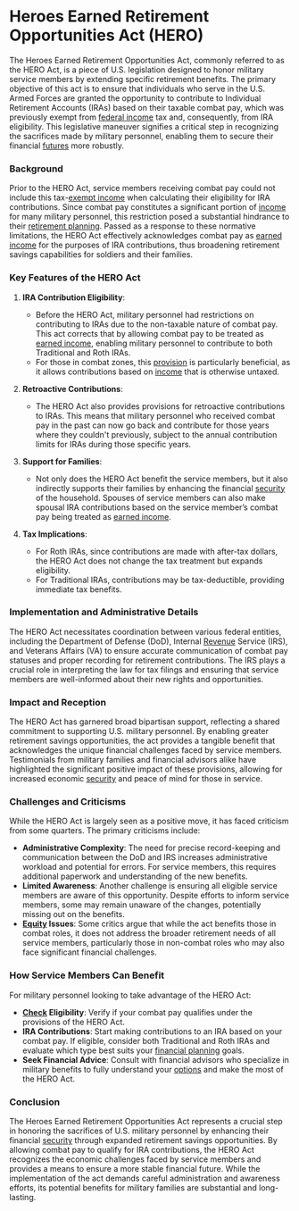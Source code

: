 # Heroes Earned Retirement Opportunities Act (HERO)

The Heroes Earned Retirement Opportunities Act, commonly referred to as the HERO Act, is a piece of U.S. legislation designed to honor military service members by extending specific retirement benefits. The primary objective of this act is to ensure that individuals who serve in the U.S. Armed Forces are granted the opportunity to contribute to Individual Retirement Accounts (IRAs) based on their taxable combat pay, which was previously exempt from [federal income](../f/federal_income.md) tax and, consequently, from IRA eligibility. This legislative maneuver signifies a critical step in recognizing the sacrifices made by military personnel, enabling them to secure their financial [futures](../f/futures.md) more robustly.

### Background

Prior to the HERO Act, service members receiving combat pay could not include this tax-[exempt income](../e/exempt_income.md) when calculating their eligibility for IRA contributions. Since combat pay constitutes a significant portion of [income](../i/income.md) for many military personnel, this restriction posed a substantial hindrance to their [retirement planning](../r/retirement_planning.md). Passed as a response to these normative limitations, the HERO Act effectively acknowledges combat pay as [earned income](../e/earned_income.md) for the purposes of IRA contributions, thus broadening retirement savings capabilities for soldiers and their families.

### Key Features of the HERO Act

1. **IRA Contribution Eligibility**: 
   - Before the HERO Act, military personnel had restrictions on contributing to IRAs due to the non-taxable nature of combat pay. This act corrects that by allowing combat pay to be treated as [earned income](../e/earned_income.md), enabling military personnel to contribute to both Traditional and Roth IRAs. 
   - For those in combat zones, this [provision](../p/provision.md) is particularly beneficial, as it allows contributions based on [income](../i/income.md) that is otherwise untaxed.

2. **Retroactive Contributions**:
   - The HERO Act also provides provisions for retroactive contributions to IRAs. This means that military personnel who received combat pay in the past can now go back and contribute for those years where they couldn't previously, subject to the annual contribution limits for IRAs during those specific years.

3. **Support for Families**:
   - Not only does the HERO Act benefit the service members, but it also indirectly supports their families by enhancing the financial [security](../s/security.md) of the household. Spouses of service members can also make spousal IRA contributions based on the service member’s combat pay being treated as [earned income](../e/earned_income.md).

4. **Tax Implications**:
   - For Roth IRAs, since contributions are made with after-tax dollars, the HERO Act does not change the tax treatment but expands eligibility.
   - For Traditional IRAs, contributions may be tax-deductible, providing immediate tax benefits.

### Implementation and Administrative Details

The HERO Act necessitates coordination between various federal entities, including the Department of Defense (DoD), Internal [Revenue](../r/revenue.md) Service (IRS), and Veterans Affairs (VA) to ensure accurate communication of combat pay statuses and proper recording for retirement contributions. The IRS plays a crucial role in interpreting the law for tax filings and ensuring that service members are well-informed about their new rights and opportunities.

### Impact and Reception

The HERO Act has garnered broad bipartisan support, reflecting a shared commitment to supporting U.S. military personnel. By enabling greater retirement savings opportunities, the act provides a tangible benefit that acknowledges the unique financial challenges faced by service members. Testimonials from military families and financial advisors alike have highlighted the significant positive impact of these provisions, allowing for increased economic [security](../s/security.md) and peace of mind for those in service.

### Challenges and Criticisms

While the HERO Act is largely seen as a positive move, it has faced criticism from some quarters. The primary criticisms include:

- **Administrative Complexity**: The need for precise record-keeping and communication between the DoD and IRS increases administrative workload and potential for errors. For service members, this requires additional paperwork and understanding of the new benefits.
- **Limited Awareness**: Another challenge is ensuring all eligible service members are aware of this opportunity. Despite efforts to inform service members, some may remain unaware of the changes, potentially missing out on the benefits.
- **[Equity](../e/equity.md) Issues**: Some critics argue that while the act benefits those in combat roles, it does not address the broader retirement needs of all service members, particularly those in non-combat roles who may also face significant financial challenges.

### How Service Members Can Benefit

For military personnel looking to take advantage of the HERO Act:

- **[Check](../c/check.md) Eligibility**: Verify if your combat pay qualifies under the provisions of the HERO Act.
- **IRA Contributions**: Start making contributions to an IRA based on your combat pay. If eligible, consider both Traditional and Roth IRAs and evaluate which type best suits your [financial planning](../f/financial_planning.md) goals.
- **Seek Financial Advice**: Consult with financial advisors who specialize in military benefits to fully understand your [options](../o/options.md) and make the most of the HERO Act.

### Conclusion

The Heroes Earned Retirement Opportunities Act represents a crucial step in honoring the sacrifices of U.S. military personnel by enhancing their financial [security](../s/security.md) through expanded retirement savings opportunities. By allowing combat pay to qualify for IRA contributions, the HERO Act recognizes the economic challenges faced by service members and provides a means to ensure a more stable financial future. While the implementation of the act demands careful administration and awareness efforts, its potential benefits for military families are substantial and long-lasting.